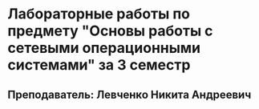 # Лабораторные работы по предмету "Основы работы с сетевыми операционными системами" за 3 семестр
## Преподаватель: Левченко Никита Андреевич
